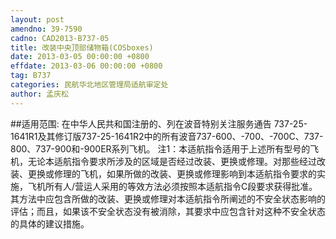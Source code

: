 ```yaml
---
layout: post
amendno: 39-7590
cadno: CAD2013-B737-05
title: 改装中央顶部储物箱(COSboxes)
date: 2013-03-05 00:00:00 +0800
effdate: 2013-03-06 00:00:00 +0800
tag: B737
categories: 民航华北地区管理局适航审定处
author: 孟庆松
---
```


##适用范围:
在中华人民共和国注册的、列在波音特别关注服务通告 737-25-1641R1及其修订版737-25-1641R2中的所有波音737-600、-700、-700C、737-800、737-900和-900ER系列飞机。
注1：本适航指令适用于上述所有型号的飞机，无论本适航指令要求所涉及的区域是否经过改装、更换或修理。对那些经过改装、更换或修理的飞机，如果所做的改装、更换或修理影响到本适航指令要求的实施，飞机所有人/营运人采用的等效方法必须按照本适航指令C段要求获得批准。其方法中应包含所做的改装、更换或修理对本适航指令所阐述的不安全状态影响的评估；而且，如果该不安全状态没有被消除，其要求中应包含针对这种不安全状态的具体的建议措施。

